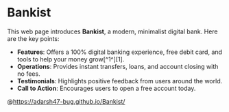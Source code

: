 # Bankist

This web page introduces **Bankist**, a modern, minimalist digital bank. Here are the key points:

- **Features**: Offers a 100% digital banking experience, free debit card, and tools to help your money grow[^1^][1].
- **Operations**: Provides instant transfers, loans, and account closing with no fees.
- **Testimonials**: Highlights positive feedback from users around the world.
- **Call to Action**: Encourages users to open a free account today.

@https://adarsh47-bug.github.io/Bankist/
